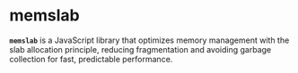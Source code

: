# memslab
**`memslab`** is a JavaScript library that optimizes memory management with the slab allocation principle, reducing fragmentation and avoiding garbage collection for fast, predictable performance.
